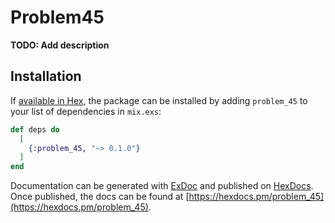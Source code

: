 # Problem45

**TODO: Add description**

## Installation

If [available in Hex](https://hex.pm/docs/publish), the package can be installed
by adding `problem_45` to your list of dependencies in `mix.exs`:

```elixir
def deps do
  [
    {:problem_45, "~> 0.1.0"}
  ]
end
```

Documentation can be generated with [ExDoc](https://github.com/elixir-lang/ex_doc)
and published on [HexDocs](https://hexdocs.pm). Once published, the docs can
be found at [https://hexdocs.pm/problem_45](https://hexdocs.pm/problem_45).

